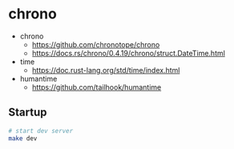 # chrono

- chrono
  - https://github.com/chronotope/chrono
  - https://docs.rs/chrono/0.4.19/chrono/struct.DateTime.html
- time
  - https://doc.rust-lang.org/std/time/index.html
- humantime
  - https://github.com/tailhook/humantime

## Startup

```bash
# start dev server
make dev
```
